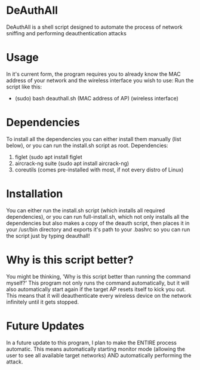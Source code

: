 # DeAuthAll

DeAuthAll is a shell script designed to automate the process of network sniffing and performing deauthentication attacks

# Usage
In it's current form, the program requires you to already know the MAC address of your network and the wireless interface you wish to use:
Run the script like this:
* (sudo) bash deauthall.sh (MAC address of AP) (wireless interface)


# Dependencies
To install all the dependencies you can either install them manually (list below), or you can run the install.sh script as root.
Dependencies:
1. figlet (sudo apt install figlet
2. aircrack-ng suite (sudo apt install aircrack-ng)
3. coreutils (comes pre-installed with most, if not every distro of Linux)

# Installation
You can either run the install.sh script (which installs all required dependencies), or you can run full-install.sh, which not only installs all the dependencies but also makes a copy of the deauth script, then places it in your /usr/bin directory and exports it's path to your .bashrc so you can run the script just by typing deauthall!

# Why is this script better?
You might be thinking, 'Why is this script better than running the command myself?'
This program not only runs the command automatically, but it will also automatically start again if the target AP resets itself to kick you out. This means that it will deauthenticate every wireless device on the network infinitely until it gets stopped.


# Future Updates
In a future update to this program, I plan to make the ENTIRE process automatic. This means automatically starting monitor mode (allowing the user to see all available target networks) AND automatically performing the attack.
